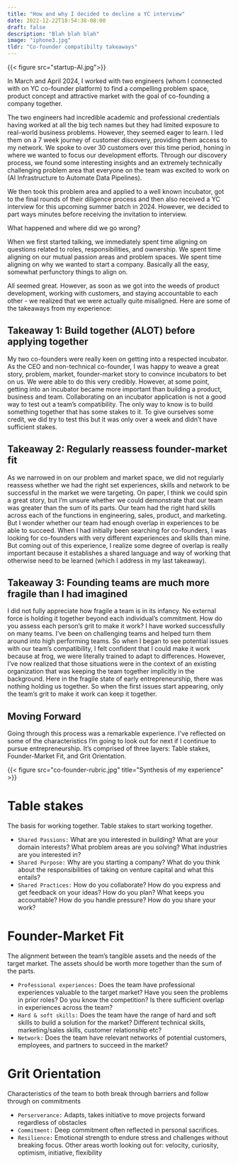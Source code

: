 ```yaml
---
title: "How and why I decided to decline a YC interview"
date: 2022-12-22T18:54:38-08:00
draft: false
description: "Blah blah blah"
image: "iphone3.jpg"
tldr: "Co-founder compatibilty takeaways"
---
```


{{< figure src="startup-AI.jpg">}}

In March and April 2024, I worked with two engineers (whom I connected with on YC co-founder platform) to find a compelling problem space, product concept and attractive market with the goal of co-founding a company together.

The two engineers had incredible academic and professional credentials having worked at all the big tech names but they had limited exposure to real-world business problems. However, they seemed eager to learn. I led them on a 7 week journey of customer discovery, providing them access to my network. We spoke to over 30 customers over this time period, honing in where we wanted to focus our development efforts. Through our discovery process, we found some interesting insights and an extremely technically challenging problem area that everyone on the team was excited to work on (AI Infrastructure to Automate Data Pipelines).

We then took this problem area and applied to a well known incubator, got to the final rounds of their diligence process and then also received a YC interview for this upcoming summer batch in 2024. However, we decided to part ways minutes before receiving the invitation to interview.

What happened and where did we go wrong?

When we first started talking, we immediately spent time aligning on questions related to roles, responsibilities, and ownership. We spent time aligning on our mutual passion areas and problem spaces. We spent time aligning on why we wanted to start a company. Basically all the easy, somewhat perfunctory things to align on.

All seemed great. However, as soon as we got into the weeds of product development, working with customers, and staying accountable to each other - we realized that we were actually quite misaligned. Here are some of the takeaways from my experience:
 
## Takeaway 1: Build together (ALOT) before applying together

My two co-founders were really keen on getting into a respected incubator. As the CEO and non-technical co-founder, I was happy to weave a great story, problem, market, founder-market story to convince incubators to bet on us. We were able to do this very credibly. However, at some point, getting into an incubator became more important than building a product, business and team. Collaborating on an incubator application is not a good way to test out a team’s compatibility. The only way to know is to build something together that has some stakes to it. To give ourselves some credit, we did try to test this but it was only over a week and didn’t have sufficient stakes. 

## Takeaway 2: Regularly reassess founder-market fit 

As we narrowed in on our problem and market space, we did not regularly reassess whether we had the right set experiences, skills and network to be successful in the market we were targeting. On paper, I think we could spin a great story, but I’m unsure whether we could demonstrate that our team was greater than the sum of its parts. Our team had the right hard skills across each of the functions in engineering, sales, product, and marketing. But I wonder whether our team had enough overlap in experiences to be able to succeed. When I had initially been searching for co-founders, I was looking for co-founders with very different experiences and skills than mine. But coming out of this experience, I realize some degree of overlap is really important because it establishes a shared language and way of working that otherwise need to be learned (which I address in my last takeaway).

## Takeaway 3: Founding teams are much more fragile than I had imagined

I did not fully appreciate how fragile a team is in its infancy. No external force is holding it together beyond each individual’s commitment. How do you assess each person’s grit to make it work? I have worked successfully on many teams. I’ve been on challenging teams and helped turn them around into high performing teams. So when I began to see potential issues with our team’s compatibility, I felt confident that I could make it work because at frog, we were literally trained to adapt to differences. However, I’ve now realized that those situations were in the context of an existing organization that was keeping the team together implicitly in the background. Here in the fragile state of early entrepreneurship, there was nothing holding us together. So when the first issues start appearing, only the team’s grit to make it work can keep it together.

## Moving Forward

Going through this process was a remarkable experience. I’ve reflected on some of the characteristics I’m going to look out for next if I continue to pursue entrepreneurship. It’s comprised of three layers: Table stakes, Founder-Market Fit, and Grit Orientation.

{{< figure src="co-founder-rubric.jpg" title="Synthesis of my experience" >}}

# Table stakes
The basis for working together. Table stakes to start working together.
- `Shared Passions:` What are you interested in building? What are your domain interests? What problem areas are you solving? What industries are you interested in?
- `Shared Purpose:` Why are you starting a company? What do you think about the responsibilities of taking on venture capital and what this entails?
- `Shared Practices:` How do you collaborate? How do you express and get feedback on your ideas? How do you plan? What keeps you accountable? How do you handle pressure? How do you share your work?

# Founder-Market Fit
The alignment between the team’s tangible assets and the needs of the target market. The assets should be worth more together than the sum of the parts. 
- `Professional experiences:` Does the team have professional experiences valuable to the target market? Have you seen the problems in prior roles? Do you know the competition? Is there sufficient overlap in experiences across the team?
- `Hard & soft skills:` Does the team have the range of hard and soft skills to build a solution for the market? Different technical skills, marketing/sales skills, customer relationship etc?
- `Network:` Does the team have relevant networks of potential customers, employees, and partners to succeed in the market? 

# Grit Orientation 
Characteristics of the team to both break through barriers and follow through on commitments 
- `Perserverance:` Adapts, takes initiative to move projects forward regardless of obstacles
- `Commitment:` Deep commitment often reflected in personal sacrifices.
- `Resilience:` Emotional strength to endure stress and challenges without breaking focus.
Other areas worth looking out for: velocity, curiosity, optimism, initiative, flexibility 
